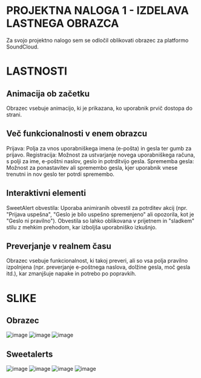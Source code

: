 <h1>PROJEKTNA NALOGA 1 - IZDELAVA LASTNEGA OBRAZCA</h1>

Za svojo projektno nalogo sem se odločil oblikovati obrazec za platformo SoundCloud.

<h1>LASTNOSTI</h1>

<h2>Animacija ob začetku</h2>

Obrazec vsebuje animacijo, ki je prikazana, ko uporabnik prvič dostopa do strani.

<h2>Več funkcionalnosti v enem obrazcu</h2>

Prijava: Polja za vnos uporabniškega imena (e-pošta) in gesla ter gumb za prijavo.
Registracija: Možnost za ustvarjanje novega uporabniškega računa, s polji za ime, e-poštni naslov, geslo in potrditvijo gesla.
Sprememba gesla: Možnost za ponastavitev ali spremembo gesla, kjer uporabnik vnese trenutni in nov geslo ter potrdi spremembo.

<h2>Interaktivni elementi</h2>

SweetAlert obvestila: Uporaba animiranih obvestil za potrditev akcij (npr. "Prijava uspešna", "Geslo je bilo uspešno spremenjeno" ali opozorila, kot je "Geslo ni pravilno").
Obvestila so lahko oblikovana v prijetnem in "sladkem" stilu z mehkim prehodom, kar izboljša uporabniško izkušnjo.

<h2>Preverjanje v realnem času</h2>

Obrazec vsebuje funkcionalnost, ki takoj preveri, ali so vsa polja pravilno izpolnjena (npr. preverjanje e-poštnega naslova, dolžine gesla, moč gesla itd.), kar zmanjšuje napake in potrebo po popravkih.


<h1>SLIKE</h1>

<h2>Obrazec</h2>

![image](https://github.com/user-attachments/assets/db276dbb-00c4-47d2-8cd0-93f44de34d50)
![image](https://github.com/user-attachments/assets/1f049392-a412-40b6-8ebb-5d09c81f4553)
![image](https://github.com/user-attachments/assets/9932ed13-d6ae-4846-8983-58993e97513d)

<h2>Sweetalerts</h2>

![image](https://github.com/user-attachments/assets/7d91ec5b-9ead-4ef3-8c18-175cfe4e2f4a)
![image](https://github.com/user-attachments/assets/64682fe4-e967-4358-a0e0-f35d1756cab6)
![image](https://github.com/user-attachments/assets/56739a22-d51c-4b44-a999-b58d40cd0ef3)
![image](https://github.com/user-attachments/assets/1bd1a70e-921d-4cac-bcd2-3cb3a967dedc)
